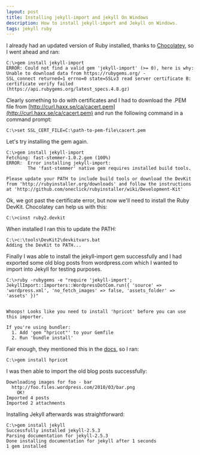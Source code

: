 ```yaml
---
layout: post
title: Installing jekyll-import and jekyll On Windows
description: How to install jekyll-import and Jekyll on Windows.
tags: jekyll ruby
---
```


I already had an updated version of Ruby installed, thanks to [Chocolatey](https://chocolatey.org/), so I went ahead and ran:

```
C:\>gem install jekyll-import
ERROR: Could not find a valid gem 'jekyll-import' (>= 0), here is why:
Unable to download data from https://rubygems.org/ - 
SSL_connect returned=1 errno=0 state=SSLv3 read server certificate B: certificate verify failed (https://api.rubygems.org/latest_specs.4.8.gz)
```

Clearly something to do with certificates and I had to download the .PEM file from [http://curl.haxx.se/ca/cacert.pem](http://curl.haxx.se/ca/cacert.pem) and run the following command in a command prompt:

```
C:\>set SSL_CERT_FILE=C:\path-to-pem-file\cacert.pem
```

Let's try installing the gem again.

```
C:\>gem install jekyll-import
Fetching: fast-stemmer-1.0.2.gem (100%)
ERROR:  Error installing jekyll-import:
        The 'fast-stemmer' native gem requires installed build tools.

Please update your PATH to include build tools or download the DevKit
from 'http://rubyinstaller.org/downloads' and follow the instructions
at 'http://github.com/oneclick/rubyinstaller/wiki/Development-Kit'
```

Ok, we got past the certificate error, but now we'll need to install the Ruby DevKit. Chocolatey can help us with this:

```
C:\>cinst ruby2.devkit
```

When installed I ran this to update the PATH:

```
C:\>c:\tools\DevKit2\devkitvars.bat
Adding the DevKit to PATH...
```

Finally I was able to install the jekyll-import gem successfully and I had exported some old blog posts from wordpress.com which I wanted to import into Jekyll for testing purposes.

```
C:\>ruby -rubygems -e "require 'jekyll-import'; JekyllImport::Importers::WordpressDotCom.run({ 'source' => 'wordpress.xml', 'no_fetch_images' => false, 'assets_folder' => 'assets' })"


Whoops! Looks like you need to install 'hpricot' before you can use this importer.

If you're using bundler:
  1. Add 'gem "hpricot"' to your Gemfile
  2. Run 'bundle install'
```

Fair enough, they mentioned this in the [docs](http://import.jekyllrb.com/docs/installation/), so I ran:

```
C:\>gem install hpricot
```

I was then able to import the old blog posts successfully:

```
Downloading images for foo - bar
  http://foo.files.wordpress.com/2010/03/bar.png
    OK!
Imported 4 posts
Imported 2 attachments
```

Installing Jekyll afterwards was straightforward:

```
C:\>gem install jekyll
Successfully installed jekyll-2.5.3
Parsing documentation for jekyll-2.5.3
Done installing documentation for jekyll after 1 seconds
1 gem installed
```